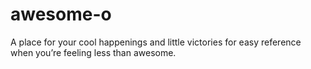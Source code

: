 # awesome-o

A place for your cool happenings and little victories for easy reference when you’re feeling less than awesome.
